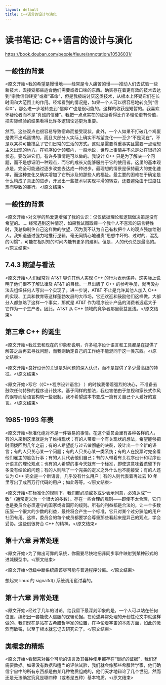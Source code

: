 ```yaml
---
layout: default
title: C++语言的设计与演化
---
```


# 读书笔记: C++语言的设计与演化

<https://book.douban.com/people/fleure/annotation/10536031/>
## 一般性的背景

<原文开始>我的希望是慢慢地——经常是令人痛苦的慢——推动人们去试验一些新技术，去接受那些适合他们需要或者口味的东西。确实存在着更有效的技术去达到“宗教信仰转变”或者“革命”，但是我极端讨厌这类技术，从根本上怀疑它们在长时间和大范围上的作用。经常看到的情况是，如果一个人可以很容易地转变到“信仰X”，那么进一步地转变到“信仰Y”也是很可能的。这样的收获是短暂的。我喜欢怀疑论者而不是“真诚的信徒”。我把一点点实在的证据看得比许多理论更有价值，把实际经验的结果看得比许多逻辑论述更为重要。

然而，这些观点也很容易导致宿命而接受现状。此外，一个人如果不打破几个鸡蛋是做不出鸡蛋饼的，而且大部分人实际上确实不希望变化——至少“不是现在”，不是以某种可能搅乱了它们日常的生活的方式。这就是需要尊重事实且需要一点理想主义出现的地方。在程序设计领域内，一般地说，世界上事情并不总是处在很好的状态，要改进它们，有许多事情是可以做的。我设计 C++ 只是为了解决一个问题，而不是想证明一种观点，而它的成长又能够服务于它的使用者。这里的基本观点是，完全可能通过逐步改变去达成一种进步。最理想的情景是保持最大的变化速率，而这种变化又确实增加了它所涉及的那些人的福祉。最主要的困难在于确定是什么构成了真正的进步，开发出一些技术以实现平滑的转变，还要避免由于过度狂热而导致的暴行。</原文结束>
## 一般性的背景

<原文开始>对文学的热爱更增强了我的认识：仅仅依据理论和逻辑做决策是没有希望的。.... 经常遇到这种情况，如果我试图取缔一个我个人不喜欢的语言特性时，我总抑制住自己这样做的欲望，因为我不认为自己有权把个人的观点强加给别人。我知道通过强力地推行逻辑，毫无同情心地谴责“思想中坏的、过时的、混乱的习惯”，可能在相对短的时间内能有更多的建树。但是，人的代价总是最高的。</原文结束>
## 7.4.3 期望与看法

<原文开始>人们经常对 AT&T 容许其他人实现 C++ 的行为表示诧异，这实际上说明了他们很不了解法律及 AT&T 的目标。一旦出版了 C++ 的参考手册，就再没办法去组织任何人写出一个实现了。进一步说，AT&T 不止是允许其他人加入 C++ 的实现、工具和教育等这样蓬勃发展的大市场，它还欢迎和鼓励他们这样做。大部分人都忽略了这样一个事实，那就是 AT&T 作为程序设计产品的消费者远远大于它作为一个生产者。因此，AT&T 从 C++ 领域的竞争者那里获益匪浅。</原文结束>
## 第三章 C++ 的诞生

<原文开始>我过去和现在的印象都说明，许多程序设计语言和工具都是在提供了解答之后再去寻找问题，而我则确定自己的工作绝不能混同于这一类东西。</原文结束>

<原文开始>良好设计的关键是对问题的深入认识，而不是提供了多少最高级的特征。</原文结束>

<原文开始>写它（《C++程序设计语言》 ）的时候我带着强烈的决心，不准备去鼓吹任何特殊的程序设计技术。基于同样的想法，我也害怕由于忽视和家长式作风的误导而给语言构筑一些限制。我不希望这本书变成一篇有关自己个人爱好的宣言。</原文结束>
## 1985-1993 年表

<原文开始>标准化绝对不是一件容易的事情。在这个委员会里有各种各样的人，有的人来到这里就是为了维持现状；有的人带着一个有关现状的想法，希望能够把时间拨回到几年之前；有的人希望能与过去做彻底的决裂，设计出一个全新的语言；有的人只关心某一个问题；有的人只关心某一类系统；有的人在投票时完全看他们雇主的脸色行事；有的人只代表他们自己；有的人带着有关程序设计和程序设计语言的理论观点；也有的人希望的事今天就有一个标准，即使这意味着遗留下许多没有结论的问题；有的人则除了一个完美的定义之外什么也不能接受；有的人还认为 C++ 完全是一个新语言，几乎没有什么用户；有的人则代表着再过去 10 年里写出了成百万行代码的用户；如此等等。</原文结束>

<原文开始>在标准化的规则下，我们都必须或多或少表示同意，必须达成“一致”（通常定义为一个很大的多数）。存在一些合理的规则——即使不太合理，它们也是委员会必须遵守的国家或者国际的规则。所有的利益都是合法的，让一个多数压服一个很大的少数的利益，最终将会产生一个标准，它只对某个过分狭隘的用户社团有用。这样，委员会的每个成员都要学会尊重那些看起来是异己的观点，学会妥协。这些倒很符合 C++ 的精神。</原文结束>
## 第十六章 异常处理

<原文开始>为了做出可靠的系统，你需要尽快地把非同步事件映射到某种形式的进城模型中。</原文结束>

<原文开始>低级中断系统应该尽可能与普通程序分离。</原文结束>

想起来 linux 的 signalfd() 系统调用蛮讨喜的。
## 第十六章 异常处理

<原文开始>经过了几年的讨论，给我留下最深刻印象的是，一个人可以站在任何位置，编织出一套能使人信服的逻辑论据。在论述异常处理的开创性论文中就这样做的。我们现在是站在古希腊哲学家的位置，在争论着宇宙的本质方面，如此的激烈而敏锐，以至于根本就忘记去研究它了。</原文结束>
## 类概念的精炼

<原文开始>看起来对每个可能的语言及其每种使用都存在“很好的证据”，我们还需要数据。如果没有数据和适当的评估试验，我们就会像那些希腊哲学家，他们确信宇宙中的所有东西都是由某几种物质组成的，他们天才地辩论了几个世纪，然而还是无法确定究竟是哪四种（或者是五种）基本物质。</原文结束>

